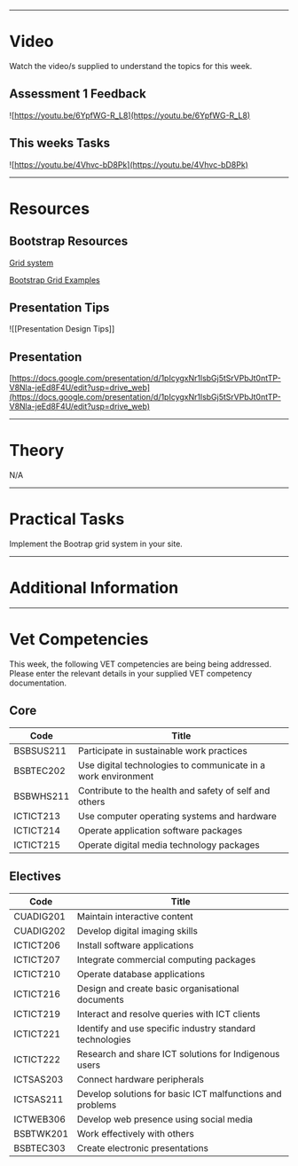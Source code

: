 
---

# Video

Watch the video/s supplied to understand the topics for this week.

## Assessment 1 Feedback

![https://youtu.be/6YpfWG-R_L8](https://youtu.be/6YpfWG-R_L8)

## This weeks Tasks

![https://youtu.be/4Vhvc-bD8Pk](https://youtu.be/4Vhvc-bD8Pk)

---

# Resources

## Bootstrap Resources

[Grid system](https://getbootstrap.com/docs/5.3/layout/grid/)

[Bootstrap Grid Examples](https://www.w3schools.com/bootstrap/bootstrap_grid_examples.asp)

## Presentation Tips

![[Presentation Design Tips]]

## Presentation

[https://docs.google.com/presentation/d/1pIcygxNr1lsbGj5tSrVPbJt0ntTP-V8Nla-jeEd8F4U/edit?usp=drive_web](https://docs.google.com/presentation/d/1pIcygxNr1lsbGj5tSrVPbJt0ntTP-V8Nla-jeEd8F4U/edit?usp=drive_web)

---

# Theory

N/A

---

# Practical Tasks

Implement the Bootrap grid system in your site.

---

# Additional Information

---

# Vet Competencies

This week, the following VET competencies are being being addressed. Please enter the relevant details in your supplied VET competency documentation.

## Core

|Code|Title|
|---|---|
|BSBSUS211|Participate in sustainable work practices|
|BSBTEC202|Use digital technologies to communicate in a work environment|
|BSBWHS211|Contribute to the health and safety of self and others|
|ICTICT213|Use computer operating systems and hardware|
|ICTICT214|Operate application software packages|
|ICTICT215|Operate digital media technology packages|

## Electives

|Code|Title|
|---|---|
|CUADIG201|Maintain interactive content|
|CUADIG202|Develop digital imaging skills|
|ICTICT206|Install software applications|
|ICTICT207|Integrate commercial computing packages|
|ICTICT210|Operate database applications|
|ICTICT216|Design and create basic organisational documents|
|ICTICT219|Interact and resolve queries with ICT clients|
|ICTICT221|Identify and use specific industry standard technologies|
|ICTICT222|Research and share ICT solutions for Indigenous users|
|ICTSAS203|Connect hardware peripherals|
|ICTSAS211|Develop solutions for basic ICT malfunctions and problems|
|ICTWEB306|Develop web presence using social media|
|BSBTWK201|Work effectively with others|
|BSBTEC303|Create electronic presentations|